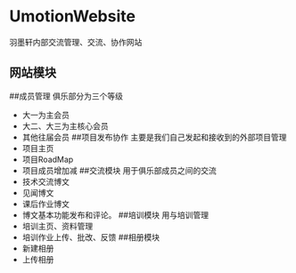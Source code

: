 UmotionWebsite
==============

羽墨轩内部交流管理、交流、协作网站

网站模块
--
##成员管理
俱乐部分为三个等级
* 大一为主会员
* 大二、大三为主核心会员
* 其他往届会员
##项目发布协作
主要是我们自己发起和接收到的外部项目管理
* 项目主页
* 项目RoadMap
* 项目成员增加减
##交流模块
用于俱乐部成员之间的交流
* 技术交流博文
* 见闻博文
* 课后作业博文
* 博文基本功能发布和评论。
##培训模块
用与培训管理
* 培训主页、资料管理
* 培训作业上传、批改、反馈
##相册模块
* 新建相册
* 上传相册


